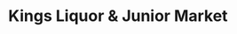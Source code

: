 ---
title: "Kings Liquor & Junior Market"
url: /anaheim/kings-liquor-und-junior-market/
shop: Spirituosen
---